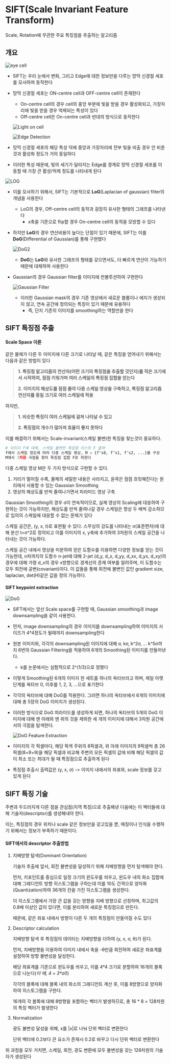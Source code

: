 # SIFT(Scale Invariant Feature Transform)

Scale, Rotation에 무관한 주요 특징점을 추출하는 알고리즘



## 개요

![eye cell](https://t1.daumcdn.net/cfile/tistory/9992523359C4C2C818)

- SIFT는 우리 눈에서 변화, 그리고 Edge에 대한 정보만을 다루는 망막 신경절 세포를 모사하여 동작한다

- 망막 신경절 세포는 ON-centre cell과 OFF-centre cell이 존재한다

  - On-centre cell의 경우 cell의 중앙 부분에 빛을 받을 경우 활성화되고, 가장자리에 빛을 받을 경우 억제되는 특성이 있다
  - Off-centre cell은 On-centre cell과 반대의 방식으로 동작한다

  ![Light on cell](https://t1.daumcdn.net/cfile/tistory/99725A3359C63A9E31)

  ![Edge Detection](https://t1.daumcdn.net/cfile/tistory/9947753359C4BFD417)

- 망막 신경절 세포의 해당 특성 덕에 중앙과 가장자리에 전부 빛을 비출 경우 안 비춘것과 활성화 정도가 거의 동일하다
- 이러한 특성 때문에, 빛의 세기가 달라지는 Edge를 경계로 망막 신경절 세포를 이동할 때 가장 큰 활성/억제 정도를 나타내게 된다

![LOG](https://slideplayer.com/slide/8727137/26/images/21/2D+edge+detection+filters.jpg)

- 이를 모사하기 위해서, SIFT는 기본적으로 **LoG**(Laplacian of gaussian) filter의 개념을 사용한다

  - LoG의 경우, Off-centre cell의 동작과 굉장히 유사한 형태의 그래프를 나타낸다
    - x축을 기준으로 flip할 경우 On-centre cell의 동작을 모방할 수 있다

- 하지만 **LoG**의 경우 연산비용이 높다는 단점이 있기 때문에, SIFT는 이를 **DoG**(Differential of Gaussian)를 통해 구현했다

  ![DoG2](https://sensblogs.files.wordpress.com/2011/08/dog.jpg)

  - **DoG**는 **LoG**와 유사한 그래프의 형태를 갖으면서도, 더 빠르게 연산이 가능하기 때문에 대체하여 사용한다

- Gaussian의 경우 Gaussian filter를 이미지에 컨볼루션하여 구현한다

  ![Gaussian Filter](http://forum.falinux.com/zbxe/files/attach/images/583/787/543/Bluring-GaussianProfile.png)

  - 이러한 Gaussian mask의 경우 기존 영상에서 새로운 블롭이나 에지가 생성되지 않고, 연속 공간에 정의되는 특징이 있기 때문에 유용하다
    - 즉, 단지 기존의 이미지를 smoothing하는 역할만을 한다

## SIFT 특징점 추출

#### Scale Space 이론

같은 물체가 다른 두 이미지에 다른 크기로 나타날 때, 같은 특징을 얻어내기 위해서는 다음과 같은 방법이 있다

>  **1. 특징점 알고리즘의 연산자(어떤 크기의 특징점을 추출할 것인지)를 작은 크기에서 시작하여, 점점 키워가며 여러 스케일의 특징점 집합을 얻는다**
>
> **2. 이미지의 해상도를 점점 줄여 다중 스케일 영상을 구축하고, 특징점 알고리즘 연산자를 동일 크기로 여러 스케일에 적용**

하지만, 

>  **1. 비슷한 특징이 여러 스케일에 걸쳐 나타날 수 있고**
>
> **2. 특징점의 개수가 많아져 효율이 좋지 못하다**

이를 해결하기 위해서는 Scale-invariant(스케일 불변)한 특징을 찾는것이 중요하다.

```python
# 이미지 f에 대해, 스케일 불변한 특징점 리스트 F 출력
f에서 스케일 정도에 따라 다중 스케일 영상, M = {f^s0, f^s1, f^s2, ...}를 구성
M에서 3차원 극점을 찾아 특징점 집합 F로 취한다
```

다중 스케일 영상 M은 두 가지 방식으로 구현할 수 있다.

1. 거리가 멀어질 수록, 물체의 세밀한 내용은 사라지고, 윤곽은 점점 흐릿해진다는 원리에서 사용할 수 있는 Gaussian Smoothing
2. 영상의 해상도를 반씩 줄여나가면서 피라미드 영상 구축

Gaussian Smoothing의 경우 σ이 연속적이므로, 실제 영상의 Scaling에 대응하여 구현하는 것이 가능하지만, 해상도를 반씩 줄여나갈 경우 스케일은 항상 두 배씩 감소하므로 임의의 스케일에 대응할 수 없는 문제가 있다

스케일 공간은, (y, x, t)로 표현될 수 있다. 스무싱의 강도를 나타내는 σ(표준편차)에 대해 분산 t=σ^2로 정의되고 이를 이미지의 x, y축에 추가하여 3차원의 스케일 공간을 나타내는 것이 가능하다.

스케일 공간 내에서 영상을 미분하여 얻은 도함수를 이용하면 다양한 정보를 얻는 것이 가능한데, n차까지의 도함수 n-jet에 대해 2-jet (d_y, d_x, d_yy, d_xx, d_yx, d_xy)의 경우에 대해 가령 d_x의 경우 x방향으로 경계선의 존재 여부를 알려주며, 이 도함수는 모두 회전에 공변(covariant)이다. 이 값들을 통해 회전에 불변인 값인 gradient size, laplacian, det(H)같은 값을 정의 가능하다.

#### SIFT keypoint extraction

![DoG](http://www.aishack.in/static/img/tut/sift-dog-idea.jpg)

- SIFT에서는 앞선 Scale space를 구현할 때, Gaussian smoothing과 image downsampling을 같이 사용한다.

- 먼저, image downsampling의 경우 이미지를 downsampling하여 이미지의 사이즈가 4*4정도가 될때까지 downsampling한다

- 원본 이미지와, 각각의 downsampling된 이미지에 대해 σ, kσ, k^2σ, ... k^5σ까지 6번의 Gaussian Filtering을 적용하여 6개의 Smoothing된  이미지를 만들어낸다.

  - k를 논문에서는 실험적으로 2^(1/3)으로 정했다

- 이렇게 Smoothing된 6개의 이미지 한 세트를 하나의 옥타브라고 하며, 제일 아랫단계를 옥타브 0, 이후를 1, 2, 3, ...으로 표기한다

- 각각의 옥타브에 대해 DoG를 적용한다. 그러면 하나의 옥타브에서 6개의 이미지에 대해 총 5장의 DoG 이미지가 생성된다.

- 이러한 방식으로 DoG 피라미드를 생성하게 되면, 하나의 옥타브의 5개의 DoG 이미지에 대해 맨 아래와 맨 위의 것을 제외한 세 개의 이미지에 대해서 3차원 공간에서의 극점을 탐색한다.

  ![DoG Feature Extraction](https://www.researchgate.net/publication/273897393/figure/fig7/AS:325364292309037@1454584300829/The-process-of-local-extrema-detection-based-on-Difference-of-Gaussian-DoG.png)

- 이미지의 각 픽셀마다, 해당 픽섹 주위의 8픽셀과, 위 아래 이미지의 9픽셀씩 총 26픽셀(8+9+9)을 해당 픽셀과 비교해 주변의 모든 픽셀의 값에 비해 해당 픽셀의 값이 최소 또는 최대가 될 때 특징점으로 추출하게 된다

- 특징점 추출시 출력값은 (y, x, σ) -> 이미지 내에서의 좌표와, scale 정보를 갖고 있게 된다

## SIFT 특징 기술

주변과 두드러지게 다른 점을 관심점(지역 특징)으로 추출해낸 다음에는 이 벡터들에 대해 기술자(descriptor)를 생성해내야 한다.

이는, 특징점의 경우 위치나 scale 같은 정보만을 갖고있을 뿐, 매칭이나 인식을 수행하기 위해서는 정보가 부족하기 때문이다.

#### SIFT에서의 descriptor 추출방법

1. 지배방향 탐색(Dominant Orientation)

   기술자 추출에 앞서, 회전 불변성을 달성하기 위해 지배방향을 먼저 탐색해야 한다.

   먼저, 키포인트를 중심으로 일정 크기의 윈도우를 씌우고, 윈도우 내의 화소 집합에 대해 그레디언트 방향 히스토그램을 구하는데 이를 10도 간격으로 양자화(Quantization)하여 36개의 칸을 가진 히스토그램을 생성한다.

   이 히스토그램에서 가장 큰 값을 갖는 방향을 지배 방향으로 선정하며, 최고값의 0.8배 이상인 값이 있다면, 이를 분리하여 새로운 특징점으로 만든다.

   때문에, 같은 좌표 내에서 방향이 다른 두 개의 특징점이 만들어질 수도 있다

2. Descriptor calculation

   지배방향 탐색 후 특징점의 데이터는 지배방향을 더하여 (y, x, σ, θ)가 된다.

   먼저, 지배방향을 이용하여 이미지 내에서 축을 -θ만큼 회전하여 새로운 좌표계를 설정하여 방향 불변성을 달성한다.

   해당 좌표계를 기준으로 윈도우를 씌우고, 이를 4\*4 크기로 분할하여 16개의 블록으로 나눈다(*이 때, 4 = 3\*σ0*)

   각각의 블록에 대해 블록 내의 화소의 그래디언트 계산 후, 이를 8방향으로 양자화하여 히스토그램을 구한다.

   16개의 각 블록에 대해 8방향을 포함하는 벡터가 발생하므로, 총 16 * 8 = 128차원의 특징 벡터가 발생한다

3. Normalization

   광도 불변성 달성을 위해, x를 |x|로 나눠 단위 벡터로 변환한다

   단위 벡터에 0.2보다 큰 요소가 존재시 0.2로 바꾸고 다시 단위 벡터로 변환한다

위 과정을 모두 거치면, 스케일, 회전, 광도 변환에 모두 불변성을 갖는 128차원의 기술자가 생성된다